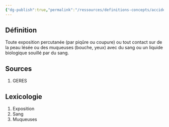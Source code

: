 ```yaml
---
{"dg-publish":true,"permalink":"/ressources/definitions-concepts/accident-d-exposition-au-sang-aes/","tags":["définition"],"noteIcon":"2"}
---
```


## Définition
Toute exposition percutanée (par piqûre ou coupure) ou tout contact sur de la peau lésée ou des muqueuses (bouche, yeux) avec du sang ou un liquide biologique souillé par du sang.
## Sources
1. GERES

## Lexicologie 
1. Exposition
2. Sang
3. Muqueuses